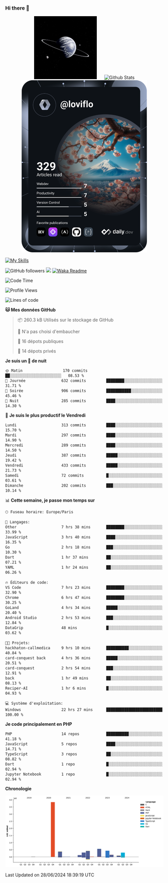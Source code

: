 ### Hi there 👋

<p align="center">
  <img src="https://github.com/Loviflo/Loviflo/blob/main/img/portrait.jpg" alt="Loviflo" height="200" style="margin-right: 20px"/>
  <img src="https://github-readme-stats.vercel.app/api?username=Loviflo&show_icons=true&theme=graywhite" alt="Github Stats" />
  <a href="https://app.daily.dev/loviflo"><img src="https://github.com/loviflo/loviflo/blob/main/devcard.svg" width="400" alt="Loviflo's Dev Card"/></a>
</p>

[![My Skills](https://skillicons.dev/icons?i=php,laravel,symfony,dotnet,cs,nodejs,mysql,postgres,js,ts,html,css,sass,angular,react,electron,docker,webpack,vscode,figma,git,github,gitlab,nginx,postman&perline=5)](https://skillicons.dev)

![GitHub followers](https://img.shields.io/github/followers/Loviflo?label=Follow&style=social)
![](https://visitor-badge.glitch.me/badge?page_id=Loviflo.Loviflo)
[![Waka Readme](https://github.com/Loviflo/Loviflo/actions/workflows/update-stats.yml/badge.svg)](https://github.com/Loviflo/Loviflo/actions/workflows/update-stats.yml)

<!--START_SECTION:waka-->
![Code Time](http://img.shields.io/badge/Code%20Time-2%2C219%20hrs%2028%20mins-blue)

![Profile Views](http://img.shields.io/badge/Vues%20du%20profil-2-blue)

![Lines of code](https://img.shields.io/badge/Depuis%20Hello%20World%2C%20j%27ai%20%C3%A9crit-6.6%20million%20Lignes%20de%20code-blue)

**🐱 Mes données GitHub** 

> 📦 260.3 kB Utilisés sur le stockage de GitHub 
 > 
> 🚫 N'a pas choisi d'embaucher
 > 
> 📜 16 dépots publiques 
 > 
> 🔑 14 dépots privés 
 > 
**Je suis un 🦉 de nuit** 

```text
🌞 Matin                  170 commits         ██░░░░░░░░░░░░░░░░░░░░░░░   08.53 % 
🌆 Journée                632 commits         ████████░░░░░░░░░░░░░░░░░   31.71 % 
🌃 Soirée                 906 commits         ███████████░░░░░░░░░░░░░░   45.46 % 
🌙 Nuit                   285 commits         ████░░░░░░░░░░░░░░░░░░░░░   14.30 % 
```
📅 **Je suis le plus productif le Vendredi** 

```text
Lundi                    313 commits         ████░░░░░░░░░░░░░░░░░░░░░   15.70 % 
Mardi                    297 commits         ████░░░░░░░░░░░░░░░░░░░░░   14.90 % 
Mercredi                 289 commits         ████░░░░░░░░░░░░░░░░░░░░░   14.50 % 
Jeudi                    387 commits         █████░░░░░░░░░░░░░░░░░░░░   19.42 % 
Vendredi                 433 commits         █████░░░░░░░░░░░░░░░░░░░░   21.73 % 
Samedi                   72 commits          █░░░░░░░░░░░░░░░░░░░░░░░░   03.61 % 
Dimanche                 202 commits         ███░░░░░░░░░░░░░░░░░░░░░░   10.14 % 
```


📊 **Cette semaine, je passe mon temps sur** 

```text
🕑︎ Fuseau horaire: Europe/Paris

💬 Langages: 
Other                    7 hrs 38 mins       ████████░░░░░░░░░░░░░░░░░   33.99 % 
JavaScript               3 hrs 40 mins       ████░░░░░░░░░░░░░░░░░░░░░   16.35 % 
Go                       2 hrs 18 mins       ███░░░░░░░░░░░░░░░░░░░░░░   10.30 % 
Dart                     1 hr 37 mins        ██░░░░░░░░░░░░░░░░░░░░░░░   07.21 % 
YAML                     1 hr 24 mins        ██░░░░░░░░░░░░░░░░░░░░░░░   06.26 % 

🔥 Éditeurs de code: 
VS Code                  7 hrs 23 mins       ████████░░░░░░░░░░░░░░░░░   32.90 % 
Chrome                   6 hrs 47 mins       ████████░░░░░░░░░░░░░░░░░   30.25 % 
GoLand                   4 hrs 34 mins       █████░░░░░░░░░░░░░░░░░░░░   20.40 % 
Android Studio           2 hrs 53 mins       ███░░░░░░░░░░░░░░░░░░░░░░   12.84 % 
DataGrip                 48 mins             █░░░░░░░░░░░░░░░░░░░░░░░░   03.62 % 

🐱‍💻 Projets: 
hackhaton-callmedica     9 hrs 10 mins       ██████████░░░░░░░░░░░░░░░   40.84 % 
card-conquest back       4 hrs 36 mins       █████░░░░░░░░░░░░░░░░░░░░   20.51 % 
card-conquest            2 hrs 54 mins       ███░░░░░░░░░░░░░░░░░░░░░░   12.91 % 
back                     1 hr 49 mins        ██░░░░░░░░░░░░░░░░░░░░░░░   08.13 % 
Reciper-AI               1 hr 6 mins         █░░░░░░░░░░░░░░░░░░░░░░░░   04.93 % 

💻 Système d'exploitation: 
Windows                  22 hrs 27 mins      █████████████████████████   100.00 % 
```

**Je code principalement en PHP** 

```text
PHP                      14 repos            ██████████░░░░░░░░░░░░░░░   41.18 % 
JavaScript               5 repos             ████░░░░░░░░░░░░░░░░░░░░░   14.71 % 
TypeScript               3 repos             ██░░░░░░░░░░░░░░░░░░░░░░░   08.82 % 
Dart                     1 repo              █░░░░░░░░░░░░░░░░░░░░░░░░   02.94 % 
Jupyter Notebook         1 repo              █░░░░░░░░░░░░░░░░░░░░░░░░   02.94 % 
```



**Chronologie**

![Lines of Code chart](https://raw.githubusercontent.com/Loviflo/Loviflo/main/assets/bar_graph.png)


 Last Updated on 28/06/2024 18:39:19 UTC
<!--END_SECTION:waka-->
